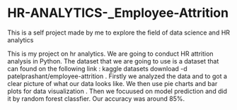 # HR-ANALYTICS-_Employee-Attrition
This is a self project made by me to explore the field of data science and HR analytics

This is my project on hr analytics. We are going to conduct HR attrition analysis in Python. The dataset that we are going to use is a dataset that can found on the following link : kaggle datasets download -d patelprashant/employee-attrition . Firstly we analyzed the data and to got a clear picture of what our data looks like. We then use pie charts and bar plots for data visualization . Then we focuused on model prediction and did it by random forest classfier. Our accuracy was around 85%.
